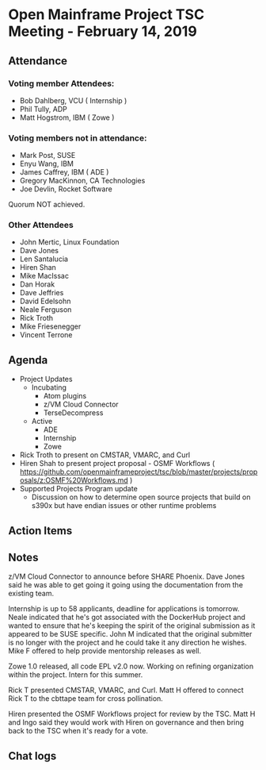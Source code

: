 # Open Mainframe Project TSC Meeting - February 14, 2019

## Attendance

### Voting member Attendees:

* Bob Dahlberg, VCU ( Internship )
* Phil Tully, ADP
* Matt Hogstrom, IBM ( Zowe )

### Voting members not in attendance:

* Mark Post, SUSE
* Enyu Wang, IBM
* James Caffrey, IBM ( ADE )
* Gregory MacKinnon, CA Technologies
* Joe Devlin, Rocket Software

Quorum NOT achieved.

### Other Attendees

* John Mertic, Linux Foundation
* Dave Jones
* Len Santalucia
* Hiren Shan
* Mike MacIssac
* Dan Horak
* Dave Jeffries
* David Edelsohn
* Neale Ferguson
* Rick Troth
* Mike Friesenegger
* Vincent Terrone

## Agenda

* Project Updates
  * Incubating
    * Atom plugins
    * z/VM Cloud Connector
    * TerseDecompress
  * Active
    * ADE
    * Internship
    * Zowe
* Rick Troth to present on CMSTAR, VMARC, and Curl
* Hiren Shah to present project proposal - OSMF Workflows ( https://github.com/openmainframeproject/tsc/blob/master/projects/proposals/z:OSMF%20Workflows.md )
* Supported Projects Program update
  * Discussion on how to determine open source projects that build on s390x but have endian issues or other runtime problems

## Action Items

## Notes

z/VM Cloud Connector to announce before SHARE Phoenix. Dave Jones said he was able to get going it going using the documentation from the existing team.

Internship is up to 58 applicants, deadline for applications is tomorrow. Neale indicated that he's got associated with the DockerHub project and wanted to ensure that he's keeping the spirit of the original submission as it appeared to be SUSE specific. John M indicated that the original submitter is no longer with the project and he could take it any direction he wishes. Mike F offered to help provide mentorship releases as well.

Zowe 1.0 released, all code EPL v2.0 now. Working on refining organization within the project. Intern for this summer.

Rick T presented CMSTAR, VMARC, and Curl. Matt H offered to connect Rick T to the cbttape team for cross pollination.

Hiren presented the OSMF Workflows project for review by the TSC. Matt H and Ingo said they would work with Hiren on governance and then bring back to the TSC when it's ready for a vote.

## Chat logs
